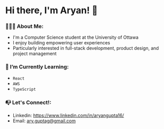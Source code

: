 # Hi there, I'm Aryan! 👋

<!--
**aryangupta2/aryangupta2** is a ✨ _special_ ✨ repository because its `README.md` (this file) appears on your GitHub profile.

Here are some ideas to get you started:

- 🔭 I’m currently working on ...
- 🌱 I’m currently learning ...
- 👯 I’m looking to collaborate on ...
- 🤔 I’m looking for help with ...
- 💬 Ask me about ...
- 📫 How to reach me: ..
- 😄 Pronouns: ...
- ⚡ Fun fact: ...
-->

### 💁🏽‍♂️ About Me: 
* I'm a Computer Science student at the University of Ottawa
* I enjoy building empowering user experiences
* Particularly interested in full-stack development, product design, and project management

### 🌱 I’m Currently Learning:
* ``React``
* ``AWS``
* ``TypeScript``

### 📭 Let's Connect!: 
* Linkedin: https://www.linkedin.com/in/aryangupta16/
* Email: ary.guptag@gmail.com
